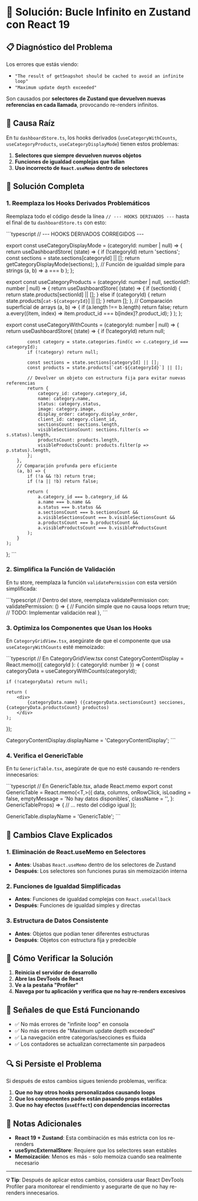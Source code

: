 # 🚨 Solución: Bucle Infinito en Zustand con React 19

## 📋 Diagnóstico del Problema

Los errores que estás viendo:

- `"The result of getSnapshot should be cached to avoid an infinite loop"`
- `"Maximum update depth exceeded"`

Son causados por **selectores de Zustand que devuelven nuevas referencias en cada llamada**, provocando re-renders infinitos.

## 🎯 Causa Raíz

En tu `dashboardStore.ts`, los hooks derivados (`useCategoryWithCounts`, `useCategoryProducts`, `useCategoryDisplayMode`) tienen estos problemas:

1. **Selectores que siempre devuelven nuevos objetos**
2. **Funciones de igualdad complejas que fallan**
3. **Uso incorrecto de `React.useMemo` dentro de selectores**

## 🔧 Solución Completa

### 1. Reemplaza los Hooks Derivados Problemáticos

Reemplaza todo el código desde la línea `// --- HOOKS DERIVADOS ---` hasta el final de tu `dashboardStore.ts` con esto:

\`\`\`typescript
// --- HOOKS DERIVADOS CORREGIDOS ---

export const useCategoryDisplayMode = (categoryId: number | null) => {
return useDashboardStore(
(state) => {
if (!categoryId) return 'sections';
const sections = state.sections[categoryId] || [];
return getCategoryDisplayMode(sections);
},
// Función de igualdad simple para strings
(a, b) => a === b
);
};

export const useCategoryProducts = (categoryId: number | null, sectionId?: number | null) => {
return useDashboardStore(
(state) => {
if (sectionId) {
return state.products[sectionId] || [];
} else if (categoryId) {
return state.products[`cat-${categoryId}`] || [];
}
return [];
},
// Comparación superficial de arrays
(a, b) => {
if (a.length !== b.length) return false;
return a.every((item, index) => item.product_id === b[index]?.product_id);
}
);
};

export const useCategoryWithCounts = (categoryId: number | null) => {
return useDashboardStore(
(state) => {
if (!categoryId) return null;

            const category = state.categories.find(c => c.category_id === categoryId);
            if (!category) return null;

            const sections = state.sections[categoryId] || [];
            const products = state.products[`cat-${categoryId}`] || [];

            // Devolver un objeto con estructura fija para evitar nuevas referencias
            return {
                category_id: category.category_id,
                name: category.name,
                status: category.status,
                image: category.image,
                display_order: category.display_order,
                client_id: category.client_id,
                sectionsCount: sections.length,
                visibleSectionsCount: sections.filter(s => s.status).length,
                productsCount: products.length,
                visibleProductsCount: products.filter(p => p.status).length,
            };
        },
        // Comparación profunda pero eficiente
        (a, b) => {
            if (!a && !b) return true;
            if (!a || !b) return false;

            return (
                a.category_id === b.category_id &&
                a.name === b.name &&
                a.status === b.status &&
                a.sectionsCount === b.sectionsCount &&
                a.visibleSectionsCount === b.visibleSectionsCount &&
                a.productsCount === b.productsCount &&
                a.visibleProductsCount === b.visibleProductsCount
            );
        }
    );

};
\`\`\`

### 2. Simplifica la Función de Validación

En tu store, reemplaza la función `validatePermission` con esta versión simplificada:

\`\`\`typescript
// Dentro del store, reemplaza validatePermission con:
validatePermission: () => {
// Función simple que no causa loops
return true; // TODO: Implementar validación real
},
\`\`\`

### 3. Optimiza los Componentes que Usan los Hooks

En `CategoryGridView.tsx`, asegúrate de que el componente que usa `useCategoryWithCounts` esté memoizado:

\`\`\`typescript
// En CategoryGridView.tsx
const CategoryContentDisplay = React.memo(({ categoryId }: { categoryId: number }) => {
const categoryData = useCategoryWithCounts(categoryId);

    if (!categoryData) return null;

    return (
        <div>
            {categoryData.name} ({categoryData.sectionsCount} secciones, {categoryData.productsCount} productos)
        </div>
    );

});

CategoryContentDisplay.displayName = 'CategoryContentDisplay';
\`\`\`

### 4. Verifica el GenericTable

En tu `GenericTable.tsx`, asegúrate de que no esté causando re-renders innecesarios:

\`\`\`typescript
// En GenericTable.tsx, añade React.memo
export const GenericTable = React.memo(<T,>({
data,
columns,
onRowClick,
isLoading = false,
emptyMessage = 'No hay datos disponibles',
className = '',
}: GenericTableProps<T>) => {
// ... resto del código igual
});

GenericTable.displayName = 'GenericTable';
\`\`\`

## 🎯 Cambios Clave Explicados

### 1. **Eliminación de React.useMemo en Selectores**

- **Antes**: Usabas `React.useMemo` dentro de los selectores de Zustand
- **Después**: Los selectores son funciones puras sin memoización interna

### 2. **Funciones de Igualdad Simplificadas**

- **Antes**: Funciones de igualdad complejas con `React.useCallback`
- **Después**: Funciones de igualdad simples y directas

### 3. **Estructura de Datos Consistente**

- **Antes**: Objetos que podían tener diferentes estructuras
- **Después**: Objetos con estructura fija y predecible

## 🧪 Cómo Verificar la Solución

1. **Reinicia el servidor de desarrollo**
2. **Abre las DevTools de React**
3. **Ve a la pestaña "Profiler"**
4. **Navega por tu aplicación y verifica que no hay re-renders excesivos**

## 🚨 Señales de que Está Funcionando

- ✅ No más errores de "infinite loop" en consola
- ✅ No más errores de "Maximum update depth exceeded"
- ✅ La navegación entre categorías/secciones es fluida
- ✅ Los contadores se actualizan correctamente sin parpadeos

## 🔍 Si Persiste el Problema

Si después de estos cambios sigues teniendo problemas, verifica:

1. **Que no hay otros hooks personalizados causando loops**
2. **Que los componentes padre están pasando props estables**
3. **Que no hay efectos (`useEffect`) con dependencias incorrectas**

## 📝 Notas Adicionales

- **React 19 + Zustand**: Esta combinación es más estricta con los re-renders
- **useSyncExternalStore**: Requiere que los selectores sean estables
- **Memoización**: Menos es más - solo memoiza cuando sea realmente necesario

---

**💡 Tip**: Después de aplicar estos cambios, considera usar React DevTools Profiler para monitorear el rendimiento y asegurarte de que no hay re-renders innecesarios.
